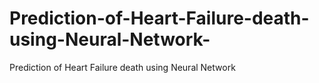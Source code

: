 # Prediction-of-Heart-Failure-death-using-Neural-Network-
Prediction of Heart Failure death using Neural Network 
